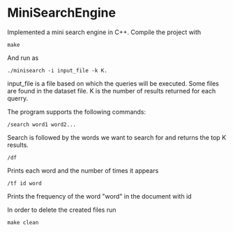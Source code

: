 # MiniSearchEngine

Implemented a mini search engine in C++. Compile the project with
```
make
```

And run as
```
./minisearch -i input_file -k K.
```

input_file is a file based on which the queries will be executed. Some files are found in the dataset file. K is the number of results returned for each querry.

The program supports the following commands:
```
/search word1 word2...
```

Search is followed by the words we want to search for and returns the top K results.

```
/df
```

Prints each word and the number of times it appears

```
/tf id word
```

Prints the frequency of the word "word" in the document with id

In order to delete the created files run
```
make clean
```

